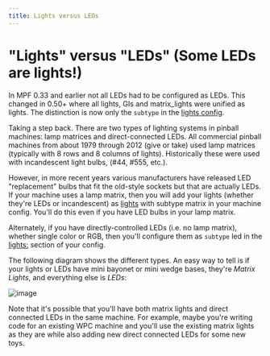 ```yaml
---
title: Lights versus LEDs
---
```


# "Lights" versus "LEDs" (Some LEDs are lights!)


In MPF 0.33 and earlier not all LEDs had to be configured as LEDs. This
changed in 0.50+ where all lights, GIs and matrix_lights were unified as
lights. The distinction is now only the `subtype` in the
[lights config](../../config/matrix_lights.md).

Taking a step back. There are two types of lighting systems in pinball
machines: lamp matrices and direct-connected LEDs. All commercial
pinball machines from about 1979 through 2012 (give or take) used lamp
matrices (typically with 8 rows and 8 columns of lights). Historically
these were used with incandescent light bulbs, (#44, #555, etc.).

However, in more recent years various manufacturers have released LED
"replacement" bulbs that fit the old-style sockets but that are
actually LEDs. If your machine uses a lamp matrix, then you will add
your lights (whether they're LEDs or incandescent) as
[lights](index.md) with
subtype matrix in your machine config. You'll do this even if you have
LED bulbs in your lamp matrix.

Alternately, if you have directly-controlled LEDs (i.e. no lamp matrix),
whether single color or RGB, then you'll configure them as
`subtype` led in the [lights:](../../config/lights.md) section of your config.

The following diagram shows the different types. An easy way to tell is
if your lights or LEDs have mini bayonet or mini wedge bases, they're
*Matrix Lights*, and everything else is *LEDs*:

![image](../images/lights_vs_leds.jpg)

Note that it's possible that you'll have both matrix lights and direct
connected LEDs in the same machine. For example, maybe you're writing
code for an existing WPC machine and you'll use the existing matrix
lights as they are while also adding new direct connected LEDs for some
new toys.

